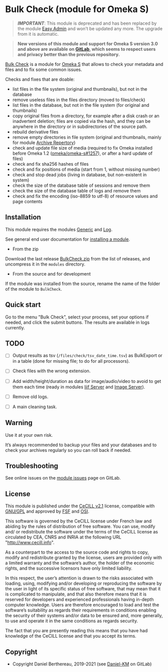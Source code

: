 Bulk Check (module for Omeka S)
===============================

> ***IMPORTANT***: This module is deprecated and has been replaced by the module
> [Easy Admin] and won’t be updated any more. The upgrade from it is automatic.

> __New versions of this module and support for Omeka S version 3.0 and above
> are available on [GitLab], which seems to respect users and privacy better
> than the previous repository.__

[Bulk Check] is a module for [Omeka S] that allows to check your metadata and
files and to fix some common issues.

Checks and fixes that are doable:

- list files in the file system (original and thumbnails), but not in the
  database
- remove useless files in the files directory (moved to files/check)
- list files in the database, but not in the file system (for original and
  thumbnails)
- copy original files from a directory, for example after a disk crash or an
  inadvertent deletion; files are copied via the hash, and they can be anywhere
  in the directory or in subdirectories of the source path.
- rebuild derivative files
- remove empty directories in file system (original and thumbnails, mainly for
  module [Archive Repertory])
- check and update file size of media (required to fix Omeka installed before
  Omeka 1.2 ([omeka/omeka-s#1257]), or after a hard update of files)
- check and fix sha256 hashes of files
- check and fix positions of media (start from 1, without missing number)
- check and stop dead jobs (living in database, but non-existent in system)
- check the size of the database table of sessions and remove them
- check the size of the database table of logs and remove them
- check and fix the encoding (iso-8859 to utf-8) of resource values and page
  contents


Installation
------------

This module requires the modules [Generic] and [Log].

See general end user documentation for [installing a module].

* From the zip

Download the last release [BulkCheck.zip] from the list of releases, and
uncompress it in the `modules` directory.

* From the source and for development

If the module was installed from the source, rename the name of the folder of
the module to `BulkCheck`.


Quick start
-----------

Go to the menu "Bulk Check", select your process, set your options if needed,
and click the submit buttons. The results are available in logs currently.


TODO
----

- [ ] Output results as tsv (`/files/check/tsv_date_time.tsv`) as BulkExport or in
  a table (done for missing file; to do for all processors).
- [ ] Check files with the wrong extension.
- [ ] Add width/height/duration as data for image/audio/video to avoid to get them
  each time (ready in modules [Iiif Server] and [Image Server]).
- [ ] Remove old logs.
- [ ] A main cleaning task.


Warning
-------

Use it at your own risk.

It’s always recommended to backup your files and your databases and to check
your archives regularly so you can roll back if needed.


Troubleshooting
---------------

See online issues on the [module issues] page on GitLab.


License
-------

This module is published under the [CeCILL v2.1] license, compatible with
[GNU/GPL] and approved by [FSF] and [OSI].

This software is governed by the CeCILL license under French law and abiding by
the rules of distribution of free software. You can use, modify and/ or
redistribute the software under the terms of the CeCILL license as circulated by
CEA, CNRS and INRIA at the following URL "http://www.cecill.info".

As a counterpart to the access to the source code and rights to copy, modify and
redistribute granted by the license, users are provided only with a limited
warranty and the software’s author, the holder of the economic rights, and the
successive licensors have only limited liability.

In this respect, the user’s attention is drawn to the risks associated with
loading, using, modifying and/or developing or reproducing the software by the
user in light of its specific status of free software, that may mean that it is
complicated to manipulate, and that also therefore means that it is reserved for
developers and experienced professionals having in-depth computer knowledge.
Users are therefore encouraged to load and test the software’s suitability as
regards their requirements in conditions enabling the security of their systems
and/or data to be ensured and, more generally, to use and operate it in the same
conditions as regards security.

The fact that you are presently reading this means that you have had knowledge
of the CeCILL license and that you accept its terms.


Copyright
---------

* Copyright Daniel Berthereau, 2019-2021 (see [Daniel-KM] on GitLab)


[Easy Admin]: https://gitlab.com/Daniel-KM/Omeka-S-module-EasyAdmin
[Bulk Check]: https://gitlab.com/Daniel-KM/Omeka-S-module-BulkCheck
[Omeka S]: https://omeka.org/s
[Archive Repertory]: https://gitlab.com/Daniel-KM/Omeka-S-module-ArchiveRepertory
[omeka/omeka-s#1257]: https://github.com/omeka/omeka-s/pull/1257
[Generic]: https://gitlab.com/Daniel-KM/Omeka-S-module-Generic
[Log]: https://gitlab.com/Daniel-KM/Omeka-S-module-Log
[Derivative Images]: https://gitlab.com/Daniel-KM/Omeka-S-module-DerivativeImages
[Iiif Server]: https://gitlab.com/Daniel-KM/Omeka-S-module-IiifServer
[Image Server]: https://gitlab.com/Daniel-KM/Omeka-S-module-ImageServer
[BulkCheck.zip]: https://gitlab.com/Daniel-KM/Omeka-S-module-BulkCheck/-/releases
[installing a module]: http://dev.omeka.org/docs/s/user-manual/modules/#installing-modules
[module issues]: https://gitlab.com/Daniel-KM/Omeka-S-module-BulkCheck/-/issues
[CeCILL v2.1]: https://www.cecill.info/licences/Licence_CeCILL_V2.1-en.html
[GNU/GPL]: https://www.gnu.org/licenses/gpl-3.0.html
[FSF]: https://www.fsf.org
[OSI]: http://opensource.org
[MIT]: https://github.com/sandywalker/webui-popover/blob/master/LICENSE.txt
[GitLab]: https://gitlab.com/Daniel-KM
[Daniel-KM]: https://gitlab.com/Daniel-KM "Daniel Berthereau"
